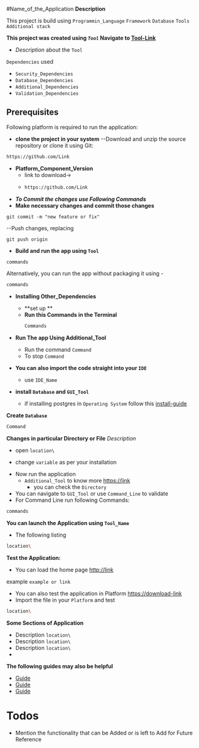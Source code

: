 #Name_of_the_Application
__Description__


This project is build using  `Programmin_Language` `Framework` `Database` `Tools` `Additional stack`

**This project was created using _`Tool`_ Navigate to [Tool-Link](https://tool-link.io)**
- _Description_ about the `Tool`

`Dependencies` used
- `Security_Dependencies`
- `Database_Dependencies`
- `Additional_Dependencies`
- `Validation_Dependencies`


## Prerequisites

Following platform is required to run the application:

- **clone the project in your system**
  --Download and unzip the source repository or clone it using Git:
```bash
https://github.com/Link
```

- **Platform_Component_Version**
    - link to download->
    - ```bash
      https://github.com/Link
      ```
- **_To Commit the changes use Following Commands_**
- **Make necessary changes and commit those changes**

```git add .
git commit -m "new feature or fix"
```
--Push changes, replacing <add-your-branch-name>

```
git push origin 
```

- **Build and run the app using `Tool`**

```bash
commands
```

Alternatively, you can run the app without packaging it using -

```bash
commands
```

- **Installing Other_Dependencies**
    - **set up **
    - **Run this Commands in the Terminal**
      ```bash 
      Commands
      ``` 

- **Run The app Using Additional_Tool**
    - Run the command `Command`
    - To stop `Command`

- **You can also import the code straight into your `IDE`**
    - use `IDE_Name`

- **install `Database` and `GUI_Tool`**
    - if installing postgres in `Operating System` follow this [install-guide](https://guide-link)



**Create `Database`**
```bash
Command
```

**Changes in particular Directory or File**
_Description_
+ open `location\`

+ change `variable` as per your installation
- Now run the application  
  -  `Additional_Tool` to know more <https://link>
      - you can check the `Directory`
- You can navigate to `GUI_Tool` or use `Command_Line` to validate
- For Command Line run following Commands:
```bash
commands
```

**You can launch the Application using `Tool_Name`**
- The following listing
```bash
location\
```

**Test the Application:**
- You can load the home page <http://link>

example `example or link`
- You can also test the application in Platform <https://download-link>
- Import the file in your `Platform` and test 
```bash
location\
```

**Some Sections of Application**
- Description
  `location\`
- Description
   `location\`
- Description
   `location\`
- 


**The following guides may also be helpful**

- [Guide](https://link)
- [Guide](https://link)
- [Guide](https://link)

# Todos

- Mention the functionality that can be Added or is left to Add for Future Reference
